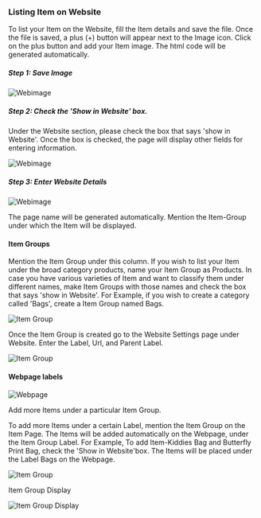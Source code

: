 ### Listing Item on Website

To list your Item on the Website, fill the Item details and save the file.
Once the file is saved, a plus (+) button will appear next to the Image icon.
Click on the plus button and add your Item image. The html code will be
generated automatically.

##### Step 1: Save Image

![Webimage](assets/old_images/erpnext/item-webimage.png)

  

##### Step 2: Check the 'Show in Website' box.

Under the Website section, please check the box that says 'show in Website'.
Once the box is checked, the page will display other fields for entering
information.

![Webimage](assets/old_images/erpnext/item-webimage-1.png)

  

##### Step 3: Enter Website Details

![Webimage](assets/old_images/erpnext/item-webimage-2.png)

The page name will be generated automatically. Mention the Item-Group under
which the Item will be displayed.

#### Item Groups

Mention the Item Group under this column. If you wish to list your Item under
the broad category products, name your Item Group as Products. In case you
have various varieties of Item and want to classify them under different
names, make Item Groups with those names and check the box that says 'show in
Website'. For Example, if you wish to create a category called 'Bags', create
a Item Group named Bags.

![Item Group](assets/old_images/erpnext/itemgroup-webimage-bags.png)

Once the Item Group is created go to the Website Settings page under Website.
Enter the Label, Url, and Parent Label.

![Item Group](assets/old_images/erpnext/itemgroup-website-settings.png)

  

#### Webpage labels

![Webpage](assets/old_images/erpnext/webpage-labels.png)

Add more Items under a particular Item Group.

To add more Items under a certain Label, mention the Item Group on the Item
Page. The Items will be added automatically on the Webpage, under the Item
Group Label. For Example, To add Item-Kiddies Bag and Butterfly Print Bag,
check the 'Show in Website'box. The Items will be placed under the Label Bags
on the Webpage.

![Item Group](assets/old_images/erpnext/itemgroup-websettings.png)

  

Item Group Display

![Item Group Display](assets/old_images/erpnext/webpage-itemgroup-display.png)

